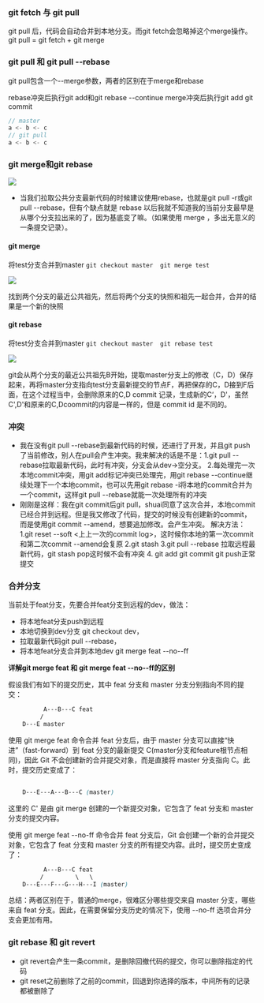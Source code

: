 ### git fetch 与 git pull
git pull 后，代码会自动合并到本地分支。而git fetch会忽略掉这个merge操作。
git pull = git fetch + git merge
### git pull 和 git pull --rebase
git pull包含一个--merge参数，两者的区别在于merge和rebase

rebase冲突后执行git add和git rebase --continue
merge冲突后执行git add git commit
~~~js
// master
a <- b <- c
// git pull 
a <- b <- c

~~~

### git merge和git rebase
<img src="https://p3-juejin.byteimg.com/tos-cn-i-k3u1fbpfcp/acd2a6eba9f04b1aa1f823765241f8f1~tplv-k3u1fbpfcp-zoom-in-crop-mark:4536:0:0:0.awebp" style="zoom: 100%;">

+ 当我们拉取公共分支最新代码的时候建议使用rebase，也就是git pull -r或git pull --rebase，但有个缺点就是 rebase 以后我就不知道我的当前分支最早是从哪个分支拉出来的了，因为基底变了嘛。（如果使用 merge ，多出无意义的一条提交记录）。

#### git merge
将test分支合并到master  `git checkout master  git merge test`

<img src="https://p3-juejin.byteimg.com/tos-cn-i-k3u1fbpfcp/03a1dcb7d79d4bc5b4e2d472526bc06e~tplv-k3u1fbpfcp-zoom-in-crop-mark:4536:0:0:0.awebp">

找到两个分支的最近公共祖先，然后将两个分支的快照和祖先一起合并，合并的结果是一个新的快照

#### git rebase
将test分支合并到master  `git checkout master  git rebase test`

<img src="https://p3-juejin.byteimg.com/tos-cn-i-k3u1fbpfcp/1552dbc2a3434303af00151992ece1b0~tplv-k3u1fbpfcp-zoom-in-crop-mark:4536:0:0:0.awebp">

git会从两个分支的最近公共祖先B开始，提取master分支上的修改（C，D）保存起来，再将master分支指向test分支最新提交的节点F，再把保存的C，D接到F后面，在这个过程当中，会删除原来的C,D commit 记录，生成新的C‘，D'，虽然C',D'和原来的C,Dcoommit的内容是一样的，但是 commit id 是不同的。

### 冲突
+ 我在没有git pull --rebase到最新代码的时候，还进行了开发，并且git push了当前修改，别人在pull会产生冲突。我来解决的话是不是：1.git pull --rebase拉取最新代码，此时有冲突，分支会从dev->空分支。 2.每处理完一次本地commit冲突，用git add标记冲突已处理完，用git rebase --continue继续处理下一个本地commit，也可以先用git rebase -i将本地的commit合并为一个commit，这样git pull --rebase就能一次处理所有的冲突
+ 刚刚是这样：我在git commit后git pull，shuai同意了这次合并，本地commit已经合并到远程。但是我又修改了代码，提交的时候没有创建新的commit，而是使用git commit --amend，想要追加修改。会产生冲突。              解决方法：1.git reset --soft <上上一次的commit log>，这时候你本地的第一次commit和第二次commit --amend会复原 2.git stash 3.git pull --rebase 拉取远程最新代码，git stash pop这时候不会有冲突 4. git add git commit git push正常提交

### 合并分支
当前处于feat分支，先要合并feat分支到远程的dev，做法：
+ 将本地feat分支push到远程
+ 本地切换到dev分支 git checkout dev，
+ 拉取最新代码git pull --rebase，
+ 将本地feat分支合并到本地dev git merge feat --no--ff 
  
  
**详解git merge feat 和 git merge feat --no--ff的区别**

假设我们有如下的提交历史，其中 feat 分支和 master 分支分别指向不同的提交：
~~~css
          A---B---C feat
         /         
    D---E master

~~~
使用 git merge feat 命令合并 feat 分支后，由于 master 分支可以直接“快进”（fast-forward）到 feat 分支的最新提交 C(master分支和feature根节点相同)，因此 Git 不会创建新的合并提交对象，而是直接将 master 分支指向 C。此时，提交历史变成了：
~~~css
                    
    D---E---A---B---C (master)

~~~
这里的 C' 是由 git merge 创建的一个新提交对象，它包含了 feat 分支和 master 分支的提交内容。

使用 git merge feat --no-ff 命令合并 feat 分支后，Git 会创建一个新的合并提交对象，它包含了 feat 分支和 master 分支的所有提交内容。此时，提交历史变成了：
~~~css
          A---B---C feat
         /         \   \
    D---E---F---G---H---I (master)

~~~

总结：两者区别在于，普通的merge，很难区分哪些提交来自 master 分支，哪些来自 feat 分支。因此，在需要保留分支历史的情况下，使用 --no-ff 选项合并分支会更加有用。

### git rebase 和 git revert

+ git revert会产生一条commit，是删除回撤代码的提交，你可以删除指定的代码
+ git reset之前删除了之前的commit，回退到你选择的版本，中间所有的记录都被删除了